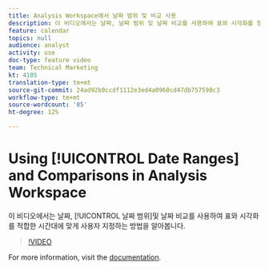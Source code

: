 ```yaml
---
title: Analysis Workspace에서 날짜 범위 및 비교 사용
description: 이 비디오에서는 날짜, 날짜 범위 및 날짜 비교를 사용하여 표와 시각화를 정확한 시간대에 맞게 사용자 지정하는 방법을 알아봅니다.
feature: calendar
topics: null
audience: analyst
activity: use
doc-type: feature video
team: Technical Marketing
kt: 4105
translation-type: tm+mt
source-git-commit: 24ad92b0ccdf1112e3ed4a0968cd47db757598c3
workflow-type: tm+mt
source-wordcount: '85'
ht-degree: 12%

---
```



# Using [!UICONTROL Date Ranges] and Comparisons in Analysis Workspace

이 비디오에서는 날짜, [!UICONTROL 날짜 범위]및 날짜 비교를 사용하여 표와 시각화를 적합한 시간대에 맞게 사용자 지정하는 방법을 알아봅니다.

>[!VIDEO](https://video.tv.adobe.com/v/30753/?quality=12)

For more information, visit the [documentation](https://docs.adobe.com/content/help/ko-KR/analytics/analyze/analysis-workspace/components/calendar-date-ranges/calendar.html).
